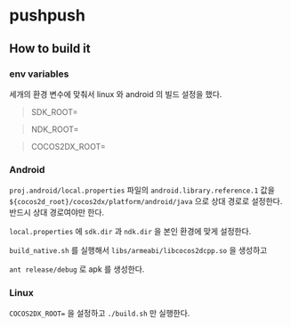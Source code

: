 pushpush
========

How to build it
-----

### env variables

세개의 환경 변수에 맞춰서 linux 와 android 의 빌드 설정을 했다.
> SDK_ROOT=

> NDK_ROOT=

> COCOS2DX_ROOT=

### Android
`proj.android/local.properties` 파일의 `android.library.reference.1` 값을 `${cocos2d_root}/cocos2dx/platform/android/java` 으로 상대 경로로 설정한다. 반드시 상대 경로여야만 한다.

`local.properties` 에 `sdk.dir` 과 `ndk.dir` 을 본인 환경에 맞게 설정한다.

`build_native.sh` 를 실행해서 `libs/armeabi/libcocos2dcpp.so` 을 생성하고

`ant release/debug` 로 apk 를 생성한다.


### Linux
`COCOS2DX_ROOT=` 을 설정하고 `./build.sh` 만 실행한다.
